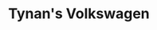 ---
title: "Tynan's Volkswagen"
url: /aurora/tynans-volkswagen-south-havana-street/
shop: car repair
---